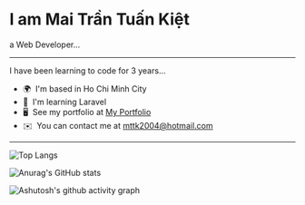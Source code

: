 I am Mai Trần Tuấn Kiệt
==========================================================================================================================================

a Web Developer...

-------------

I have been learning to code for 3 years...

* 🌍  I'm based in Ho Chi Minh City
* 🧠  I'm learning Laravel
* 🖥️  See my portfolio at [My Portfolio](http://myapp.com)
* ✉️  You can contact me at [mttk2004@hotmail.com](mailto:mttk2004@hotmail.com)

-------------

![Top Langs](https://github-readme-stats.vercel.app/api/top-langs/?username=mttk2004&layout=pie&theme=dracula&langs_count=10)

![Anurag's GitHub stats](https://github-readme-stats.vercel.app/api?username=mttk2004&show_icons=true&theme=dracula)

![Ashutosh's github activity graph](https://github-readme-activity-graph.vercel.app/graph?username=mttk2004&theme=dracula)
